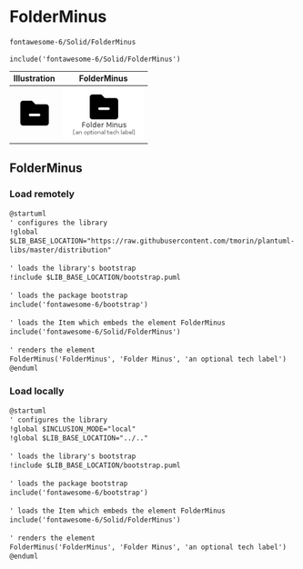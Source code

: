 # FolderMinus


```text
fontawesome-6/Solid/FolderMinus
```

```text
include('fontawesome-6/Solid/FolderMinus')
```



| Illustration | FolderMinus |
| :---: | :---: |
| ![illustration for Illustration](../../fontawesome-6/Solid/FolderMinus.png) | ![illustration for FolderMinus](../../fontawesome-6/Solid/FolderMinus.Local.png) |




## FolderMinus

### Load remotely
```plantuml
@startuml
' configures the library
!global $LIB_BASE_LOCATION="https://raw.githubusercontent.com/tmorin/plantuml-libs/master/distribution"

' loads the library's bootstrap
!include $LIB_BASE_LOCATION/bootstrap.puml

' loads the package bootstrap
include('fontawesome-6/bootstrap')

' loads the Item which embeds the element FolderMinus
include('fontawesome-6/Solid/FolderMinus')

' renders the element
FolderMinus('FolderMinus', 'Folder Minus', 'an optional tech label')
@enduml
```

### Load locally
```plantuml
@startuml
' configures the library
!global $INCLUSION_MODE="local"
!global $LIB_BASE_LOCATION="../.."

' loads the library's bootstrap
!include $LIB_BASE_LOCATION/bootstrap.puml

' loads the package bootstrap
include('fontawesome-6/bootstrap')

' loads the Item which embeds the element FolderMinus
include('fontawesome-6/Solid/FolderMinus')

' renders the element
FolderMinus('FolderMinus', 'Folder Minus', 'an optional tech label')
@enduml
```

